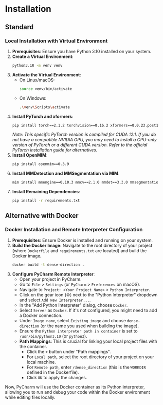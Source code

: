 # Installation

## Standard

### Local Installation with Virtual Environment

1.  **Prerequisites**: Ensure you have Python 3.10 installed on your system.
2.  **Create a Virtual Environment**:
    ```bash
    python3.10 -m venv venv
    ```
3.  **Activate the Virtual Environment**:
    *   On Linux/macOS:
        ```bash
        source venv/bin/activate
        ```
    *   On Windows:
        ```bash
        .\venv\Scripts\activate
        ```
4.  **Install PyTorch and xformers**:
    ```bash
    pip install torch==2.1.2 torchvision==0.16.2 xformers==0.0.23.post1 --index-url https://download.pytorch.org/whl/cu121
    ```
    *Note: This specific PyTorch version is compiled for CUDA 12.1. If you do not have a compatible NVIDIA GPU, you may need to install a CPU-only version of PyTorch or a different CUDA version. Refer to the official PyTorch installation guide for alternatives.*
5.  **Install OpenMIM**:
    ```bash
    pip install openmim==0.3.9
    ```
6.  **Install MMDetection and MMSegmentation via MIM**:
    ```bash
    mim install mmengine==0.10.3 mmcv==2.1.0 mmdet==3.3.0 mmsegmentation==1.2.2
    ```
7.  **Install Remaining Dependencies**:
    ```bash
    pip install -r requirements.txt
    ```

## Alternative with Docker

### Docker Installation and Remote Interpreter Configuration

1.  **Prerequisites**: Ensure Docker is installed and running on your system.
2.  **Build the Docker Image**:
    Navigate to the root directory of your project (where `Dockerfile` and `requirements.txt` are located) and build the Docker image.
    ```bash
    docker build -t dense-direction .
    ```
3.  **Configure PyCharm Remote Interpreter**:
    *   Open your project in PyCharm.
    *   Go to `File` > `Settings` (or `PyCharm` > `Preferences` on macOS).
    *   Navigate to `Project: <Your Project Name>` > `Python Interpreter`.
    *   Click on the gear icon (⚙️) next to the "Python Interpreter" dropdown and select `Add New Interpreter...`.
    *   In the "Add Python Interpreter" dialog, choose `Docker`.
    *   Select `Server` as `Docker`. If it's not configured, you might need to add a Docker connection.
    *   Under `Image name`, select `Existing image` and choose `dense-direction` (or the name you used when building the image).
    *   Ensure the `Python interpreter path in container` is set to `/usr/bin/python3.10` (or `python3`).
    *   **Path Mappings**: This is crucial for linking your local project files with the container.
        *   Click the `+` button under "Path mappings".
        *   For `Local path`, select the root directory of your project on your local machine.
        *   For `Remote path`, enter `/dense_direction` (this is the `WORKDIR` defined in the Dockerfile).
        *   Click `OK` to apply the changes.

Now, PyCharm will use the Docker container as its Python interpreter, allowing you to run and debug your code within the Docker environment while editing files locally.